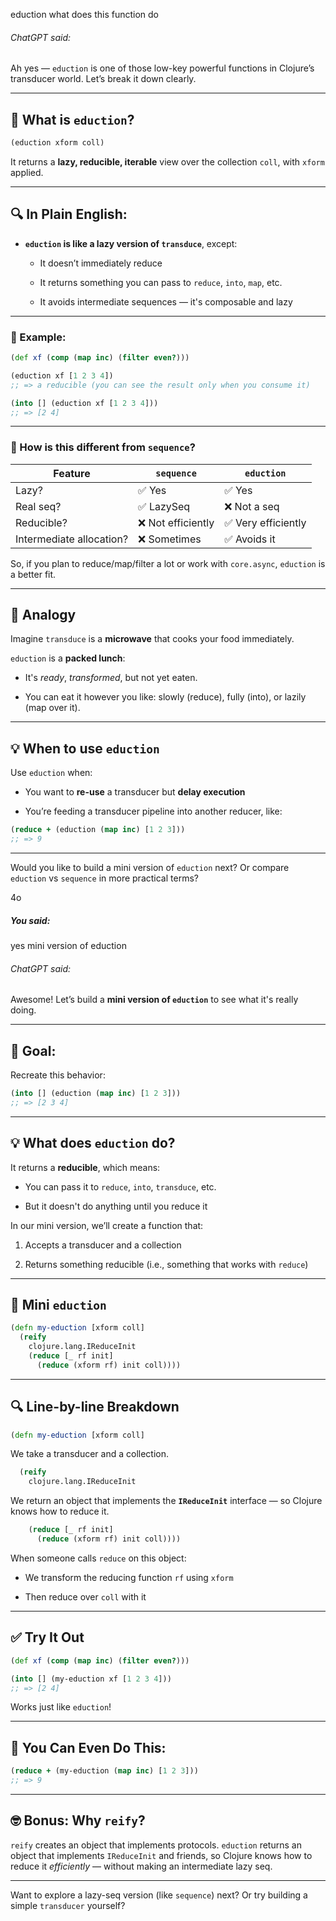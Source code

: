 eduction what does this function do

###### ChatGPT said:

Ah yes — `eduction` is one of those low-key powerful functions in Clojure’s transducer world. Let’s break it down clearly.

---

## 🧠 What is `eduction`?

```clojure
(eduction xform coll)

```

It returns a **lazy, reducible, iterable** view over the collection `coll`, with `xform` applied.

---

## 🔍 In Plain English:

- **`eduction` is like a lazy version of `transduce`**, except:
    
    - It doesn’t immediately reduce
        
    - It returns something you can pass to `reduce`, `into`, `map`, etc.
        
    - It avoids intermediate sequences — it's composable and lazy
        

---

### 🧪 Example:

```clojure
(def xf (comp (map inc) (filter even?)))

(eduction xf [1 2 3 4])
;; => a reducible (you can see the result only when you consume it)

(into [] (eduction xf [1 2 3 4]))
;; => [2 4]

```
---

### 🔁 How is this different from `sequence`?

|Feature|`sequence`|`eduction`|
|---|---|---|
|Lazy?|✅ Yes|✅ Yes|
|Real seq?|✅ LazySeq|❌ Not a seq|
|Reducible?|❌ Not efficiently|✅ Very efficiently|
|Intermediate allocation?|❌ Sometimes|✅ Avoids it|

So, if you plan to reduce/map/filter a lot or work with `core.async`, `eduction` is a better fit.

---

## 🔧 Analogy

Imagine `transduce` is a **microwave** that cooks your food immediately.

`eduction` is a **packed lunch**:

- It's _ready_, _transformed_, but not yet eaten.
    
- You can eat it however you like: slowly (reduce), fully (into), or lazily (map over it).
    

---

## 💡 When to use `eduction`

Use `eduction` when:

- You want to **re-use** a transducer but **delay execution**
    
- You’re feeding a transducer pipeline into another reducer, like:
    
```clojure
(reduce + (eduction (map inc) [1 2 3]))
;; => 9

```
    

---

Would you like to build a mini version of `eduction` next? Or compare `eduction` vs `sequence` in more practical terms?

4o

##### You said:

yes mini version of eduction

###### ChatGPT said:

Awesome! Let’s build a **mini version of `eduction`** to see what it's really doing.

---

## 🎯 Goal:

Recreate this behavior:

```clojure
(into [] (eduction (map inc) [1 2 3]))
;; => [2 3 4]

```

---

## 💡 What does `eduction` do?

It returns a **reducible**, which means:

- You can pass it to `reduce`, `into`, `transduce`, etc.
    
- But it doesn't do anything until you reduce it
    

In our mini version, we’ll create a function that:

1. Accepts a transducer and a collection
    
2. Returns something reducible (i.e., something that works with `reduce`)
    

---

## 🧪 Mini `eduction`

```clojure
(defn my-eduction [xform coll]
  (reify
    clojure.lang.IReduceInit
    (reduce [_ rf init]
      (reduce (xform rf) init coll))))

```

---

## 🔍 Line-by-line Breakdown

```clojure
(defn my-eduction [xform coll]

```

We take a transducer and a collection.

```clojure
  (reify
    clojure.lang.IReduceInit

```

We return an object that implements the **`IReduceInit`** interface — so Clojure knows how to reduce it.

```clojure
    (reduce [_ rf init]
      (reduce (xform rf) init coll))))

```

When someone calls `reduce` on this object:

- We transform the reducing function `rf` using `xform`
    
- Then reduce over `coll` with it
    

---

## ✅ Try It Out

```clojure
(def xf (comp (map inc) (filter even?)))

(into [] (my-eduction xf [1 2 3 4]))
;; => [2 4]

```

Works just like `eduction`!

---

## 🚀 You Can Even Do This:

```clojure
(reduce + (my-eduction (map inc) [1 2 3]))
;; => 9

```

---

## 🤓 Bonus: Why `reify`?

`reify` creates an object that implements protocols. `eduction` returns an object that implements `IReduceInit` and friends, so Clojure knows how to reduce it _efficiently_ — without making an intermediate lazy seq.

---

Want to explore a lazy-seq version (like `sequence`) next? Or try building a simple `transducer` yourself?



